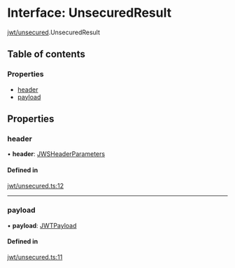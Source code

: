 # Interface: UnsecuredResult

[jwt/unsecured](../modules/jwt_unsecured.md).UnsecuredResult

## Table of contents

### Properties

- [header](jwt_unsecured.unsecuredresult.md#header)
- [payload](jwt_unsecured.unsecuredresult.md#payload)

## Properties

### header

• **header**: [JWSHeaderParameters](types.jwsheaderparameters.md)

#### Defined in

[jwt/unsecured.ts:12](https://github.com/panva/jose/blob/v3.13.0/src/jwt/unsecured.ts#L12)

___

### payload

• **payload**: [JWTPayload](types.jwtpayload.md)

#### Defined in

[jwt/unsecured.ts:11](https://github.com/panva/jose/blob/v3.13.0/src/jwt/unsecured.ts#L11)
